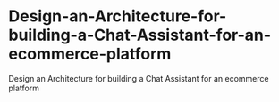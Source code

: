 # Design-an-Architecture-for-building-a-Chat-Assistant-for-an-ecommerce-platform
Design an Architecture for building a Chat Assistant for an ecommerce platform
